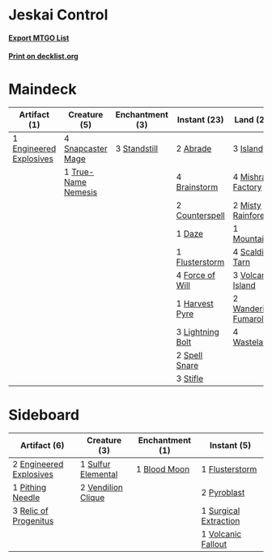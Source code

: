 # Jeskai Control

#### [Export MTGO List](../collection/Jeskai%20Control/Jeskai%20Control.txt)
#### [Print on decklist.org](http://decklist.org/?deckmain=2%09Abrade%0A4%09Brainstorm%0A2%09Counterspell%0A1%09Daze%0A1%09Dead%20//%20Gone%0A1%09Engineered%20Explosives%0A1%09Flusterstorm%0A4%09Force%20of%20Will%0A1%09Harvest%20Pyre%0A3%09Island%0A1%09Jace,%20the%20Mind%20Sculptor%0A3%09Lightning%20Bolt%0A4%09Mishra's%20Factory%0A2%09Misty%20Rainforest%0A1%09Mountain%0A3%09Ponder%0A4%09Scalding%20Tarn%0A4%09Snapcaster%20Mage%0A2%09Spell%20Snare%0A3%09Standstill%0A3%09Stifle%0A1%09True-Name%20Nemesis%0A3%09Volcanic%20Island%0A2%09Wandering%20Fumarole%0A4%09Wasteland&deckside=1%09Blood%20Moon%0A2%09Engineered%20Explosives%0A1%09Flusterstorm%0A1%09Pithing%20Needle%0A2%09Pyroblast%0A3%09Relic%20of%20Progenitus%0A1%09Sulfur%20Elemental%0A1%09Surgical%20Extraction%0A2%09Vendilion%20Clique%0A1%09Volcanic%20Fallout)
# Maindeck

|                                           Artifact (1)                                           |                                         Creature (5)                                         |                                   Enchantment (3)                                    |                                       Instant (23)                                        |                                           Land (23)                                           |                                          Planeswalker (1)                                          |                                    Sorcery (3)                                    | Unknown (1)  |
|--------------------------------------------------------------------------------------------------|----------------------------------------------------------------------------------------------|--------------------------------------------------------------------------------------|-------------------------------------------------------------------------------------------|-----------------------------------------------------------------------------------------------|----------------------------------------------------------------------------------------------------|-----------------------------------------------------------------------------------|--------------|
|1 [Engineered Explosives](http://gatherer.wizards.com/Pages/Card/Details.aspx?multiverseid=370549)|4 [Snapcaster Mage](http://gatherer.wizards.com/Pages/Card/Details.aspx?multiverseid=425875)  |3 [Standstill](http://gatherer.wizards.com/Pages/Card/Details.aspx?multiverseid=29936)|2 [Abrade](http://gatherer.wizards.com/Pages/Card/Details.aspx?multiverseid=430772)        |3 [Island](http://gatherer.wizards.com/Pages/Card/Details.aspx?multiverseid=439602)            |1 [Jace, the Mind Sculptor](http://gatherer.wizards.com/Pages/Card/Details.aspx?multiverseid=382979)|3 [Ponder](http://gatherer.wizards.com/Pages/Card/Details.aspx?multiverseid=244313)|1 Dead // Gone|
|                                                                                                  |1 [True-Name Nemesis](http://gatherer.wizards.com/Pages/Card/Details.aspx?multiverseid=376562)|                                                                                      |4 [Brainstorm](http://gatherer.wizards.com/Pages/Card/Details.aspx?multiverseid=382871)    |4 [Mishra's Factory](http://gatherer.wizards.com/Pages/Card/Details.aspx?multiverseid=159114)  |                                                                                                    |                                                                                   |              |
|                                                                                                  |                                                                                              |                                                                                      |2 [Counterspell](http://gatherer.wizards.com/Pages/Card/Details.aspx?multiverseid=382897)  |2 [Misty Rainforest](http://gatherer.wizards.com/Pages/Card/Details.aspx?multiverseid=426065)  |                                                                                                    |                                                                                   |              |
|                                                                                                  |                                                                                              |                                                                                      |1 [Daze](http://gatherer.wizards.com/Pages/Card/Details.aspx?multiverseid=413586)          |1 [Mountain](http://gatherer.wizards.com/Pages/Card/Details.aspx?multiverseid=439604)          |                                                                                                    |                                                                                   |              |
|                                                                                                  |                                                                                              |                                                                                      |1 [Flusterstorm](http://gatherer.wizards.com/Pages/Card/Details.aspx?multiverseid=382942)  |4 [Scalding Tarn](http://gatherer.wizards.com/Pages/Card/Details.aspx?multiverseid=426069)     |                                                                                                    |                                                                                   |              |
|                                                                                                  |                                                                                              |                                                                                      |4 [Force of Will](http://gatherer.wizards.com/Pages/Card/Details.aspx?multiverseid=382943) |3 [Volcanic Island](http://gatherer.wizards.com/Pages/Card/Details.aspx?multiverseid=383147)   |                                                                                                    |                                                                                   |              |
|                                                                                                  |                                                                                              |                                                                                      |1 [Harvest Pyre](http://gatherer.wizards.com/Pages/Card/Details.aspx?multiverseid=220010)  |2 [Wandering Fumarole](http://gatherer.wizards.com/Pages/Card/Details.aspx?multiverseid=407692)|                                                                                                    |                                                                                   |              |
|                                                                                                  |                                                                                              |                                                                                      |3 [Lightning Bolt](http://gatherer.wizards.com/Pages/Card/Details.aspx?multiverseid=234704)|4 [Wasteland](http://gatherer.wizards.com/Pages/Card/Details.aspx?multiverseid=413790)         |                                                                                                    |                                                                                   |              |
|                                                                                                  |                                                                                              |                                                                                      |2 [Spell Snare](http://gatherer.wizards.com/Pages/Card/Details.aspx?multiverseid=370447)   |                                                                                               |                                                                                                    |                                                                                   |              |
|                                                                                                  |                                                                                              |                                                                                      |3 [Stifle](http://gatherer.wizards.com/Pages/Card/Details.aspx?multiverseid=429877)        |                                                                                               |                                                                                                    |                                                                                   |              |


# Sideboard

|                                           Artifact (6)                                           |                                        Creature (3)                                         |                                    Enchantment (1)                                    |                                          Instant (5)                                           |
|--------------------------------------------------------------------------------------------------|---------------------------------------------------------------------------------------------|---------------------------------------------------------------------------------------|------------------------------------------------------------------------------------------------|
|2 [Engineered Explosives](http://gatherer.wizards.com/Pages/Card/Details.aspx?multiverseid=370549)|1 [Sulfur Elemental](http://gatherer.wizards.com/Pages/Card/Details.aspx?multiverseid=122416)|1 [Blood Moon](http://gatherer.wizards.com/Pages/Card/Details.aspx?multiverseid=370419)|1 [Flusterstorm](http://gatherer.wizards.com/Pages/Card/Details.aspx?multiverseid=382942)       |
|1 [Pithing Needle](http://gatherer.wizards.com/Pages/Card/Details.aspx?multiverseid=425815)       |2 [Vendilion Clique](http://gatherer.wizards.com/Pages/Card/Details.aspx?multiverseid=370390)|                                                                                       |2 [Pyroblast](http://gatherer.wizards.com/Pages/Card/Details.aspx?multiverseid=159243)          |
|3 [Relic of Progenitus](http://gatherer.wizards.com/Pages/Card/Details.aspx?multiverseid=205326)  |                                                                                             |                                                                                       |1 [Surgical Extraction](http://gatherer.wizards.com/Pages/Card/Details.aspx?multiverseid=397706)|
|                                                                                                  |                                                                                             |                                                                                       |1 [Volcanic Fallout](http://gatherer.wizards.com/Pages/Card/Details.aspx?multiverseid=382401)   |

